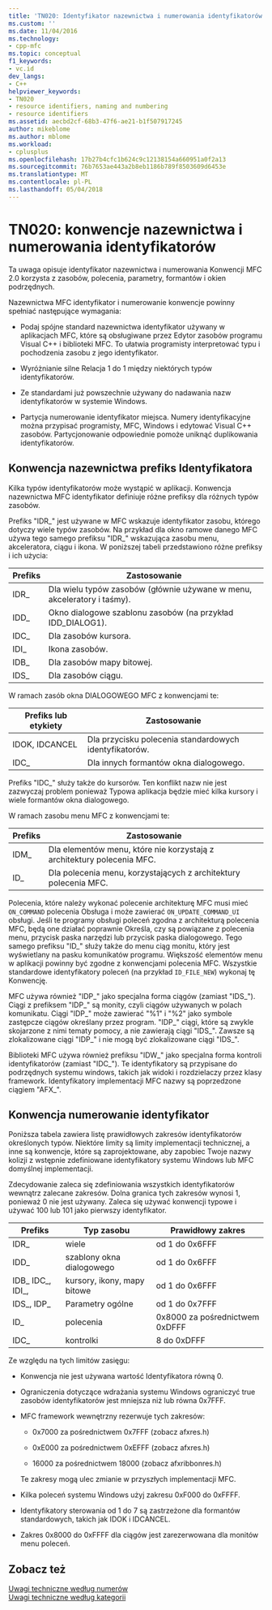 ```yaml
---
title: 'TN020: Identyfikator nazewnictwa i numerowania identyfikatorów konwencje | Dokumentacja firmy Microsoft'
ms.custom: ''
ms.date: 11/04/2016
ms.technology:
- cpp-mfc
ms.topic: conceptual
f1_keywords:
- vc.id
dev_langs:
- C++
helpviewer_keywords:
- TN020
- resource identifiers, naming and numbering
- resource identifiers
ms.assetid: aecbd2cf-68b3-47f6-ae21-b1f507917245
author: mikeblome
ms.author: mblome
ms.workload:
- cplusplus
ms.openlocfilehash: 17b27b4cfc1b624c9c12138154a660951a0f2a13
ms.sourcegitcommit: 76b7653ae443a2b8eb1186b789f8503609d6453e
ms.translationtype: MT
ms.contentlocale: pl-PL
ms.lasthandoff: 05/04/2018
---
```

# <a name="tn020-id-naming-and-numbering-conventions"></a>TN020: konwencje nazewnictwa i numerowania identyfikatorów
Ta uwaga opisuje identyfikator nazewnictwa i numerowania Konwencji MFC 2.0 korzysta z zasobów, polecenia, parametry, formantów i okien podrzędnych.  
  
 Nazewnictwa MFC identyfikator i numerowanie konwencje powinny spełniać następujące wymagania:  
  
-   Podaj spójne standard nazewnictwa identyfikator używany w aplikacjach MFC, które są obsługiwane przez Edytor zasobów programu Visual C++ i biblioteki MFC. To ułatwia programisty interpretować typu i pochodzenia zasobu z jego identyfikator.  
  
-   Wyróżnianie silne Relacja 1 do 1 między niektórych typów identyfikatorów.  
  
-   Ze standardami już powszechnie używany do nadawania nazw identyfikatorów w systemie Windows.  
  
-   Partycja numerowanie identyfikator miejsca. Numery identyfikacyjne można przypisać programisty, MFC, Windows i edytować Visual C++ zasobów. Partycjonowanie odpowiednie pomoże uniknąć duplikowania identyfikatorów.  
  
## <a name="the-id-prefix-naming-convention"></a>Konwencja nazewnictwa prefiks Identyfikatora  
 Kilka typów identyfikatorów może wystąpić w aplikacji. Konwencja nazewnictwa MFC identyfikator definiuje różne prefiksy dla różnych typów zasobów.  
  
 Prefiks "IDR_" jest używane w MFC wskazuje identyfikator zasobu, którego dotyczy wiele typów zasobów. Na przykład dla okno ramowe danego MFC używa tego samego prefiksu "IDR_" wskazująca zasobu menu, akceleratora, ciągu i ikona. W poniższej tabeli przedstawiono różne prefiksy i ich użycia:  
  
|Prefiks|Zastosowanie|  
|------------|---------|  
|IDR_|Dla wielu typów zasobów (głównie używane w menu, akceleratory i taśmy).|  
|IDD_|Okno dialogowe szablonu zasobów (na przykład IDD_DIALOG1).|  
|IDC_|Dla zasobów kursora.|  
|IDI_|Ikona zasobów.|  
|IDB_|Dla zasobów mapy bitowej.|  
|IDS_|Dla zasobów ciągu.|  
  
 W ramach zasób okna DIALOGOWEGO MFC z konwencjami te:  
  
|Prefiks lub etykiety|Zastosowanie|  
|---------------------|---------|  
|IDOK, IDCANCEL|Dla przycisku polecenia standardowych identyfikatorów.|  
|IDC_|Dla innych formantów okna dialogowego.|  
  
 Prefiks "IDC_" służy także do kursorów. Ten konflikt nazw nie jest zazwyczaj problem ponieważ Typowa aplikacja będzie mieć kilka kursory i wiele formantów okna dialogowego.  
  
 W ramach zasobu menu MFC z konwencjami te:  
  
|Prefiks|Zastosowanie|  
|------------|---------|  
|IDM_|Dla elementów menu, które nie korzystają z architektury polecenia MFC.|  
|ID_|Dla polecenia menu, korzystających z architektury polecenia MFC.|  
  
 Polecenia, które należy wykonać polecenie architekturę MFC musi mieć `ON_COMMAND` polecenia Obsługa i może zawierać `ON_UPDATE_COMMAND_UI` obsługi. Jeśli te programy obsługi poleceń zgodna z architekturą polecenia MFC, będą one działać poprawnie Określa, czy są powiązane z polecenia menu, przycisk paska narzędzi lub przycisk paska dialogowego. Tego samego prefiksu "ID_" służy także do menu ciąg monitu, który jest wyświetlany na pasku komunikatów programu. Większość elementów menu w aplikacji powinny być zgodne z konwencjami polecenia MFC. Wszystkie standardowe identyfikatory poleceń (na przykład `ID_FILE_NEW`) wykonaj tę Konwencję.  
  
 MFC używa również "IDP_" jako specjalna forma ciągów (zamiast "IDS_"). Ciągi z prefiksem "IDP_" są monity, czyli ciągów używanych w polach komunikatu. Ciągi "IDP_" może zawierać "%1" i "%2" jako symbole zastępcze ciągów określany przez program. "IDP_" ciągi, które są zwykle skojarzone z nimi tematy pomocy, a nie zawierają ciągi "IDS_". Zawsze są zlokalizowane ciągi "IDP_" i nie mogą być zlokalizowane ciągi "IDS_".  
  
 Biblioteki MFC używa również prefiksu "IDW_" jako specjalna forma kontroli identyfikatorów (zamiast "IDC_"). Te identyfikatory są przypisane do podrzędnych systemu windows, takich jak widoki i rozdzielaczy przez klasy framework. Identyfikatory implementacji MFC nazwy są poprzedzone ciągiem "AFX_".  
  
## <a name="the-id-numbering-convention"></a>Konwencja numerowanie identyfikator  
 Poniższa tabela zawiera listę prawidłowych zakresów identyfikatorów określonych typów. Niektóre limity są limity implementacji technicznej, a inne są konwencje, które są zaprojektowane, aby zapobiec Twoje nazwy kolizji z wstępnie zdefiniowane identyfikatory systemu Windows lub MFC domyślnej implementacji.  
  
 Zdecydowanie zaleca się zdefiniowania wszystkich identyfikatorów wewnątrz zalecane zakresów. Dolna granica tych zakresów wynosi 1, ponieważ 0 nie jest używany. Zaleca się używać konwencji typowe i używać 100 lub 101 jako pierwszy identyfikator.  
  
|Prefiks|Typ zasobu|Prawidłowy zakres|  
|------------|-------------------|-----------------|  
|IDR_|wiele|od 1 do 0x6FFF|  
|IDD_|szablony okna dialogowego|od 1 do 0x6FFF|  
|IDB_ IDC_, IDI_,|kursory, ikony, mapy bitowe|od 1 do 0x6FFF|  
|IDS_, IDP_|Parametry ogólne|od 1 do 0x7FFF|  
|ID_|polecenia|0x8000 za pośrednictwem 0xDFFF|  
|IDC_|kontrolki|8 do 0xDFFF|  
  
 Ze względu na tych limitów zasięgu:  
  
-   Konwencja nie jest używana wartość Identyfikatora równą 0.  
  
-   Ograniczenia dotyczące wdrażania systemu Windows ograniczyć true zasobów identyfikatorów jest mniejsza niż lub równa 0x7FFF.  
  
-   MFC framework wewnętrzny rezerwuje tych zakresów:  
  
    -   0x7000 za pośrednictwem 0x7FFF (zobacz afxres.h)  
  
    -   0xE000 za pośrednictwem 0xEFFF (zobacz afxres.h)  
  
    -   16000 za pośrednictwem 18000 (zobacz afxribbonres.h)  
  
     Te zakresy mogą ulec zmianie w przyszłych implementacji MFC.  
  
-   Kilka poleceń systemu Windows użyj zakresu 0xF000 do 0xFFFF.  
  
-   Identyfikatory sterowania od 1 do 7 są zastrzeżone dla formantów standardowych, takich jak IDOK i IDCANCEL.  
  
-   Zakres 0x8000 do 0xFFFF dla ciągów jest zarezerwowana dla monitów menu poleceń.  
  
## <a name="see-also"></a>Zobacz też  
 [Uwagi techniczne według numerów](../mfc/technical-notes-by-number.md)   
 [Uwagi techniczne według kategorii](../mfc/technical-notes-by-category.md)

